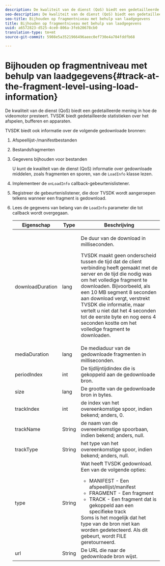 ```yaml
---
description: De kwaliteit van de dienst (QoS) biedt een gedetailleerde mening in hoe de videomotor presteert. TVSDK biedt gedetailleerde statistieken over het afspelen, bufferen en apparaten.
seo-description: De kwaliteit van de dienst (QoS) biedt een gedetailleerde mening in hoe de videomotor presteert. TVSDK biedt gedetailleerde statistieken over het afspelen, bufferen en apparaten.
seo-title: Bijhouden op fragmentniveau met behulp van laadgegevens
title: Bijhouden op fragmentniveau met behulp van laadgegevens
uuid: a6572823-d525-4ce0-806a-3feb20678cb0
translation-type: tm+mt
source-git-commit: 5908e5a3521966496aeec0ef730e4a704fddfb68

---
```



# Bijhouden op fragmentniveau met behulp van laadgegevens{#track-at-the-fragment-level-using-load-information}

De kwaliteit van de dienst (QoS) biedt een gedetailleerde mening in hoe de videomotor presteert. TVSDK biedt gedetailleerde statistieken over het afspelen, bufferen en apparaten.

TVSDK biedt ook informatie over de volgende gedownloade bronnen:

1. Afspeellijst-/manifestbestanden
1. Bestandsfragmenten
1. Gegevens bijhouden voor bestanden

   U kunt de kwaliteit van de dienst (QoS) informatie over gedownloade middelen, zoals fragmenten en sporen, van de `LoadInfo` klasse lezen.

1. Implementeer de `onLoadInfo` callback-gebeurtenislistener.
1. Registreer de gebeurtenislistener, die door TVSDK wordt aangeroepen telkens wanneer een fragment is gedownload.
1. Lees de gegevens van belang van de `LoadInfo` parameter die tot callback wordt overgegaan.

   <table id="table_06BD536A23AB4A73B510998426BAE143"> 
    <thead> 
      <tr> 
      <th colname="col01" class="entry"> Eigenschap </th> 
      <th colname="col1" class="entry"> Type </th> 
      <th colname="col2" class="entry"> Beschrijving </th> 
      </tr> 
    </thead>
    <tbody> 
      <tr> 
      <td colname="col01"> <span class="codeph"> downloadDuration </span> </td> 
      <td colname="col1"> <span class="codeph"> lang </span> </td> 
      <td colname="col2"> <p>De duur van de download in milliseconden. </p> <p>TVSDK maakt geen onderscheid tussen de tijd dat de client verbinding heeft gemaakt met de server en de tijd die nodig was om het volledige fragment te downloaden. Bijvoorbeeld, als een 10 MB segment 8 seconden aan download vergt, verstrekt TVSDK die informatie, maar vertelt u niet dat het 4 seconden tot de eerste byte en nog eens 4 seconden kostte om het volledige fragment te downloaden. </p> </td> 
      </tr> 
      <tr> 
      <td colname="col01"> <span class="codeph"> mediaDuration </span> </td> 
      <td colname="col1"> <span class="codeph"> lang </span> </td> 
      <td colname="col2"> De mediaduur van de gedownloade fragmenten in milliseconden. </td> 
      </tr> 
      <tr> 
      <td colname="col01"> <span class="codeph"> periodIndex </span> </td> 
      <td colname="col1"> <span class="codeph"> int </span> </td> 
      <td colname="col2"> De tijdlijntijdindex die is gekoppeld aan de gedownloade bron. </td> 
      </tr> 
      <tr> 
      <td colname="col01"> <span class="codeph"> size </span> </td> 
      <td colname="col1"> <span class="codeph"> lang </span> </td> 
      <td colname="col2"> De grootte van de gedownloade bron in bytes. </td> 
      </tr> 
      <tr> 
      <td colname="col01"> <span class="codeph"> trackIndex </span> </td> 
      <td colname="col1"> <span class="codeph"> int </span> </td> 
      <td colname="col2"> de index van het overeenkomstige spoor, indien bekend; anders, 0. </td> 
      </tr> 
      <tr> 
      <td colname="col01"> <span class="codeph"> trackName </span> </td> 
      <td colname="col1"> <span class="codeph"> String </span> </td> 
      <td colname="col2"> de naam van de overeenkomstige spoorbaan, indien bekend; anders, null. </td> 
      </tr> 
      <tr> 
      <td colname="col01"> <span class="codeph"> trackType </span> </td> 
      <td colname="col1"> <span class="codeph"> String </span> </td> 
      <td colname="col2"> het type van het overeenkomstige spoor, indien bekend; anders, null. </td> 
      </tr> 
      <tr> 
      <td colname="col01"> <span class="codeph"> type </span> </td> 
      <td colname="col1"> <span class="codeph"> String </span> </td> 
      <td colname="col2"> Wat heeft TVSDK gedownload. Een van de volgende opties: 
      <ul id="ul_9C3BDEBD878544DA95C7FF81114F9B5C"> 
      <li id="li_A093552B492A44FD8B30785E465F6886">MANIFEST - Een afspeellijst/manifest </li> 
      <li id="li_DEF9AC71AA564F9BB4C5D4E834432EE5">FRAGMENT - Een fragment </li> 
      <li id="li_57821F47B6F04CD38570BCE6447A01B8">TRACK - Een fragment dat is gekoppeld aan een specifieke track </li> 
      </ul> Soms is het mogelijk dat het type van de bron niet kan worden gedetecteerd. Als dit gebeurt, wordt FILE geretourneerd. </td> 
      </tr> 
      <tr> 
      <td colname="col01"> <span class="codeph"> url </span> </td> 
      <td colname="col1"> <span class="codeph"> String </span> </td> 
      <td colname="col2"> De URL die naar de gedownloade bron wijst. </td> 
      </tr> 
    </tbody> 
   </table>
